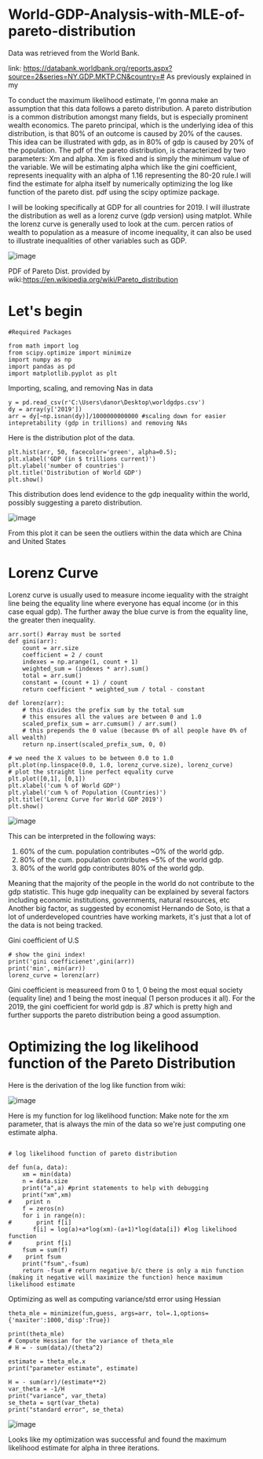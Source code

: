 # World-GDP-Analysis-with-MLE-of-pareto-distribution

Data was retrieved from the World Bank. 

link: https://databank.worldbank.org/reports.aspx?source=2&series=NY.GDP.MKTP.CN&country=#
As previously explained in my 

To conduct the maximum likelihood estimate, I'm gonna make an assumption that this data follows a pareto distribution. A pareto distribution is a common distribution amongst many fields, but is especially prominent wealth economics. The pareto principal, which is the underlying idea of this distribution, is that 80% of an outcome is caused by 20% of the causes. This idea can be illustrated with gdp, as in 80% of gdp is caused by 20% of the population. The pdf of the pareto distribution, is characterized by two parameters: Xm and alpha. Xm is fixed and is simply the minimum value of the variable. We will be estimating alpha which like the gini coefficient, represents inequality with an alpha of 1.16 representing the 80-20 rule.I will find the estimate for alpha itself by numerically optimizing the log like function of the pareto dist. pdf using the scipy optimize package.

I will be looking specifically at GDP for all countries for 2019.  I will illustrate the distribution as well as a lorenz curve (gdp version) using matplot. While the lorenz curve is generally used to look at the cum. percen ratios of wealth to population as a measure of income inequality,  it can also be used to illustrate inequalities of other variables such as GDP.   


![image](https://user-images.githubusercontent.com/64437206/110268736-d3767380-7f87-11eb-9d58-8cf1cf170d6d.png)

PDF of Pareto Dist. provided by wiki:https://en.wikipedia.org/wiki/Pareto_distribution

# Let's begin
```
#Required Packages

from math import log
from scipy.optimize import minimize
import numpy as np
import pandas as pd
import matplotlib.pyplot as plt

```
Importing, scaling, and removing Nas in data
```
y = pd.read_csv(r'C:\Users\danor\Desktop\worldgdps.csv')
dy = array(y['2019'])
arr = dy[~np.isnan(dy)]/1000000000000 #scaling down for easier intepretability (gdp in trillions) and removing NAs
```
Here is the distribution plot of the data. 
```
plt.hist(arr, 50, facecolor='green', alpha=0.5);
plt.xlabel('GDP (in $ trillions current)')
plt.ylabel('number of countries')
plt.title('Distribution of World GDP')
plt.show()

```
This distribution does lend evidence to the gdp inequality within the world, possibly suggesting a pareto distribution.

![image](https://user-images.githubusercontent.com/64437206/110266395-50531e80-7f83-11eb-995a-12de67b1066b.png)

From this plot it can be seen the outliers within the data which are China and United States
# Lorenz Curve

Lorenz curve is usually used to measure income iequality with the straight line being the equality line where everyone has equal income (or in this case equal gdp).  The further away the blue curve is from the equality line, the greater then inequality. 
```
arr.sort() #array must be sorted
def gini(arr):
    count = arr.size
    coefficient = 2 / count
    indexes = np.arange(1, count + 1)
    weighted_sum = (indexes * arr).sum()
    total = arr.sum()
    constant = (count + 1) / count
    return coefficient * weighted_sum / total - constant

def lorenz(arr):
    # this divides the prefix sum by the total sum
    # this ensures all the values are between 0 and 1.0
    scaled_prefix_sum = arr.cumsum() / arr.sum()
    # this prepends the 0 value (because 0% of all people have 0% of all wealth)
    return np.insert(scaled_prefix_sum, 0, 0)

# we need the X values to be between 0.0 to 1.0
plt.plot(np.linspace(0.0, 1.0, lorenz_curve.size), lorenz_curve)
# plot the straight line perfect equality curve
plt.plot([0,1], [0,1])
plt.xlabel('cum % of World GDP')
plt.ylabel('cum % of Population (Countries)')
plt.title('Lorenz Curve for World GDP 2019')
plt.show()

```

![image](https://user-images.githubusercontent.com/64437206/110269300-0705cd80-7f89-11eb-87c3-f396d23c9231.png)

This can be interpreted in the following ways:

1. 60% of the cum. population contributes ~0% of the world gdp.
2. 80% of the cum. population contributes ~5% of the world gdp.
3. 80% of the world gdp contributes 80% of the world gdp. 

Meaning that the majority of the people in the world do not contribute to the gdp statistic.
This huge gdp inequality can be explained by several factors including economic institutions, governments, natural resources, etc
Another big factor, as suggested by economist Hernando de Soto, is that a lot of underdeveloped countries have working markets, it's just that a lot of the data is not being tracked.

Gini coefficient of U.S
```
# show the gini index!
print('gini coefficienet',gini(arr))
print('min', min(arr))
lorenz_curve = lorenz(arr)
```
Gini coefficient is measureed from 0 to 1, 0 being the most equal society (equality line) and 1 being the most inequal (1 person produces it all). 
For the 2019, the gini coefficient for world gdp is .87 which is pretty high and further supports the pareto distribution being a good assumption. 

# Optimizing the log likelihood function of the Pareto Distribution

Here is the derivation of the log like function from wiki:

![image](https://user-images.githubusercontent.com/64437206/110269752-fe61c700-7f89-11eb-83f7-51045de3e689.png)

Here is my function for log likelihood function:
Make note for the xm parameter, that is always the min of the data so we're just computing one estimate alpha.

```

# log likelihood function of pareto distribution

def fun(a, data):
    xm = min(data)
    n = data.size
    print("a",a) #print statements to help with debugging
    print("xm",xm)
#    print n
    f = zeros(n)
    for i in range(n):
#       print f[i]
       f[i] = log(a)+a*log(xm)-(a+1)*log(data[i]) #log likelihood function
#       print f[i]
    fsum = sum(f)
#    print fsum 
    print("fsum",-fsum)
    return -fsum # return negative b/c there is only a min function (making it negative will maximize the function) hence maximum likelihood estimate
```
Optimizing as well as computing variance/std error using Hessian
```
theta_mle = minimize(fun,guess, args=arr, tol=.1,options={'maxiter':1000,'disp':True})

print(theta_mle)
# Compute Hessian for the variance of theta_mle
# H = - sum(data)/(theta^2)

estimate = theta_mle.x
print("parameter estimate", estimate)

H = - sum(arr)/(estimate**2)
var_theta = -1/H
print("variance", var_theta)
se_theta = sqrt(var_theta)
print("standard error", se_theta)
```
![image](https://user-images.githubusercontent.com/64437206/110270356-3f0e1000-7f8b-11eb-8b4c-4485256d1a63.png)

Looks like my optimization was successful and found the maximum likelihood estimate for alpha in three iterations.



